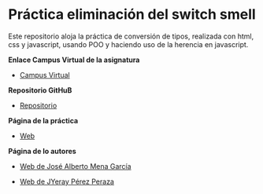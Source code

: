 # Práctica eliminación del switch smell

Este repositorio aloja la práctica de conversión de tipos, realizada con html, css y javascript, usando POO y haciendo uso de la herencia en javascript.

**Enlace Campus Virtual de la asignatura**

* [Campus Virtual](https://campusvirtual.ull.es/1516/course/view.php?id=144)

**Repositorio GitHuB**

* [Repositorio](https://github.com/alu0100768893/eliminacion-del-switch-smell-josemena-yerayperez-1516)

**Página de la práctica**

* [Web](http://ull-esit-gradoii-dsi.github.io/eliminacion-del-switch-smell-josemena-yerayperez-1516/)

**Página de lo autores**

* [Web de José Alberto Mena García](http://alu0100768893.github.io/)

* [Web de JYeray Pérez Peraza](http://alu0100783612.github.io/)
